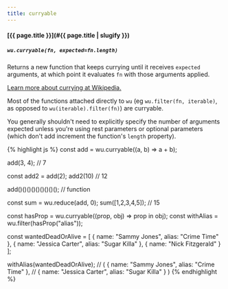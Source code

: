 ```yaml
---
title: curryable
---
```

#### [{{ page.title }}](#{{ page.title | slugify }})

##### `wu.curryable(fn, expected=fn.length)`

Returns a new function that keeps currying until it receives `expected`
arguments, at which point it evaluates `fn` with those arguments applied.

[Learn more about currying at Wikipedia.](http://en.wikipedia.org/wiki/Currying)

Most of the functions attached directly to `wu` (eg `wu.filter(fn, iterable)`,
as opposed to `wu(iterable).filter(fn)`) are curryable.

You generally shouldn't need to explicitly specify the number of arguments
expected unless you're using rest parameters or optional parameters (which don't
add increment the function's `length` property).

{% highlight js %}
const add = wu.curryable((a, b) => a + b);

add(3, 4);
// 7

const add2 = add(2);
add2(10)
// 12

add()()()()()()()()();
// function

const sum = wu.reduce(add, 0);
sum([1,2,3,4,5]);
// 15

const hasProp = wu.curryable((prop, obj) => prop in obj);
const withAlias = wu.filter(hasProp("alias"));

const wantedDeadOrAlive = [
  { name: "Sammy Jones",    alias: "Crime Time"  },
  { name: "Jessica Carter", alias: "Sugar Killa" },
  { name: "Nick Fitzgerald"                      }
];

withAlias(wantedDeadOrAlive);
// ( { name: "Sammy Jones",    alias: "Crime Time"  },
//   { name: "Jessica Carter", alias: "Sugar Killa" } )
{% endhighlight %}
